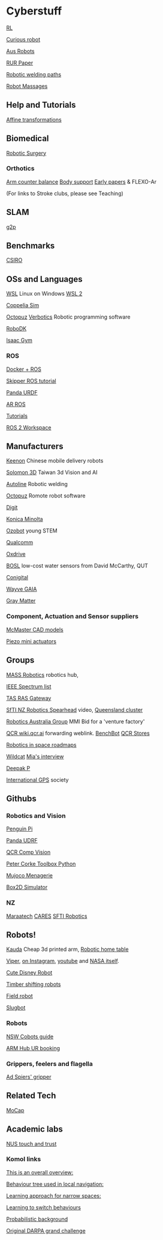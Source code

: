# Cyberstuff
<!-- Robots and Cybernetic systems -->

[RL](https://towardsdatascience.com/stable-baselines-a-fork-of-openai-baselines-reinforcement-learning-made-easy-df87c4b2fc82)

[Curious robot](https://sites.google.com/asu.edu/curiousrobots/accepted-papers)

[Aus Robots](https://roboausnet.com.au/about/)

[RUR Paper](https://www.gutenberg.org/cache/epub/59112/pg59112-images.html)

[Robotic welding paths](https://www.sciencedirect.com/science/article/abs/pii/S1526612520303078) 

[Robot Massages](https://mashable.com/article/aescape-ai-robot-massage)

## Help and Tutorials
[Affine transformations](https://articulatedrobotics.xyz/5-transformation_matrices/)

## Biomedical 
[Robotic Surgery](https://www.science.org/doi/10.1126/scirobotics.abj2908)

### Orthotics
[Arm counter balance](https://www.hocoma.com/solutions/armeo-spring/)
[Body support](https://www.motekmedical.com/)
[Early papers](https://jneuroengrehab.biomedcentral.com/articles/10.1186/1743-0003-3-12) & FLEXO-Ar

(For links to Stroke clubs, please see Teaching)

## SLAM
[g2p](https://openslam-org.github.io/g2o.html)

## Benchmarks
[CSIRO](https://research.csiro.au/robotics/manipulation-benchmark/)

## OSs and Languages
[WSL](https://www.omgubuntu.co.uk/how-to-install-wsl2-on-windows-10) Linux on Windows
[WSL 2](https://www.windowscentral.com/how-install-wsl2-windows-10)

[Coppelia Sim](https://www.coppeliarobotics.com/licensing)

[Octopuz](https://octopuz.com/) [Verbotics](https://verbotics.com/) Robotic programming software

[RoboDK](https://robodk.com/download)

[Isaac Gym](https://developer.nvidia.com/isaac-gym)

### ROS
[Docker + ROS](https://roboticseabass.com/2021/04/21/docker-and-ros/)

[Skipper ROS tutorial](https://github.com/will-browne/ECEN_430_Tutorials)

[Panda URDF](https://github.com/ros-planning/moveit_resources/blob/master/panda_description/urdf/panda.urdf)

[AR ROS](https://urldefense.com/v3/__https://discourse.ros.org/t/ar-rviz-augmented-reality-robot-visualization-1-0-release/31906__;!!NVzLfOphnbDXSw!ADTwjLO4CSym1eTyVW8744IfNffcGJff1iua4O5ReLnn7vNSIaigO3K5rRwey7iXOMXQ6Jxsg3FKURp5sMzGP_gTNFbVFQ$)

[Tutorials](https://docs.ros.org/en/iron/Tutorials/Beginner-Client-Libraries/Creating-Your-First-ROS2-Package.html)

[ROS 2 Workspace](https://www.theconstruct.ai/ros2-in-5-mins-007-how-to-create-a-ros2-overlay-workspace/)

##  Manufacturers 
[Keenon](https://www.keenonrobot.com/EN/) Chinese mobile delivery robots

[Solomon 3D](https://www.solomon-3d.com/) Taiwan 3d Vision and AI

[Autoline](https://autoline.nz/) Robotic welding

[Octopuz](https://octopuz.com/offline-robot-programming-software/) Romote robot software

[Digit](https://www.agilityrobotics.com/meet-digit)

[Konica Minolta](https://www.konicaminolta.com.au/promotions/campaign/introducing-mobile-industrial-robotics)

[Ozobot](https://ozobot.com/) young STEM

[Qualcomm](https://developer.qualcomm.com/qualcomm-robotics-rb5-kit)

[Oxdrive](http://oxdrive.co.uk/about-us/)

[BOSL](https://www.bosl.com.au/wiki/Main_Page) low-cost water sensors from David McCarthy, QUT

[Conigital](https://conigital.org/)

[Wayve GAIA](https://wayve.ai/thinking/scaling-gaia-1/)

[Gray Matter](https://graymatter-robotics.com/)

### Component, Actuation and Sensor suppliers
[McMaster CAD models](https://www.mcmaster.com/)

[Piezo mini actuators](https://spikedynamics.com/)

## Groups
[MASS Robotics](https://www.massrobotics.org/) robotics hub, 

[IEEE Spectrum list](https://spectrum.ieee.org/robots-guide)

[TAS RAS Gateway](https://www.rasgateway.com.au/)

[SfTI NZ Robotics Spearhead](https://youtu.be/s73Gm1sH1Hc) video, 
[Queensland cluster](https://qldrobo.org/) 

[Robotics Australia Group](https://roboausnet.com.au/robotics-australia-group/) MMI Bid for a 'venture factory'

[QCR wiki.qcr.ai](https://wiki.qut.edu.au/display/cyphy/QUT+Centre+for+Robotics/) forwarding weblink.
[BenchBot](https://github.com/qcr/benchbot)
[QCR Stores](http://qcr-server.qut.edu.au/)

[Robotics in space roadmaps](https://www.industry.gov.au/sites/default/files/January%202022/document/robotics_and_automation_on_earth_and_in_space_roadmap_2021-2030.pdf)

[Wildcat](https://www.csiro.au/en/research/technology-space/robotics/Wildcat-SLAM-2)
[Mia's interview](https://www.exaptec.com.au/podcast/2022/2/1/lets-talk-robotics-with-amelia-luu)

[Deepak P](https://www.cs.cmu.edu/~dpathak/)

[International  GPS](https://www.ignss.org.au/) society

## Githubs

### Robotics and Vision
[Penguin Pi](https://github.com/qcr/PenguinPi-robot/tree/master/software/matlab)

[Panda UDRF](https://github.com/ros-planning/moveit_resources/blob/master/panda_description/urdf/panda.urdf)

[QCR Comp Vision](https://mchancan.github.io/)

[Peter Corke Toolbox Python](https://github.com/petercorke/robotics-toolbox-python)

[Mujoco Menagerie](https://github.com/google-deepmind/mujoco_menagerie)

[Box2D Simulator](https://github.com/erincatto) 

### NZ

[Maraatech](https://github.com/maraatech/archie_jnr/blob/urdf-setup/archie_jnr_description/urdf/archie_robot.xacro)
[CARES](https://github.com/UoA-CARES/cares_description)
[SFTI Robotics](https://github.com/SfTI-Robotic)

## Robots!
[Kauda](https://blog.arduino.cc/2020/09/16/kauda-is-a-low-cost-highly-efficient-robotic-arm/) Cheap 3d printed arm, 
[Robotic home table](https://spectrum.ieee.org/labrador-systems-robot)

[Viper](https://www.nasa.gov/feature/ames/artemis-moon-rover-s-wheels-are-ready-to-roll), [on Instagram](https://www.instagram.com/tv/CZcaoOAJMek/?utm_source=ig_web_copy_link), [youtube](https://www.youtube.com/watch?v=8GvldWevWCw) and [NASA itself](https://www.nasa.gov/glenn/image-feature/2022/latest-VIPER-prototype-navigates-lunar-surface-of-SLOPE).

[Cute Disney Robot](https://spectrum.ieee.org/disney-robot)

[Timber shifting robots](https://vimeo.com/337993339)

[Field robot](https://arstechnica.com/information-technology/2023/11/mother-plucker-steel-fingers-guided-by-ai-pluck-weeds-rapidly-and-autonomously/) 

[Slugbot](https://ias.uwe.ac.uk/Robots/slugbot.htm)

### Robots

[NSW Cobots guide](centreforwhs.nsw.gov.au/knowledge-hub/guidelines-for-safe-collaborative-robot-design-and-implementation)

[ARM Hub UR booking](https://armhub.skedda.com/booking)

### Grippers, feelers and flagella 
[Ad Spiers' gripper](https://www.thingiverse.com/thing:5798680)

## Related Tech
[MoCap](https://tracklab.com.au/)

## Academic labs
[NUS touch and trust](https://github.com/clear-nus)

### Komol links

[This is an overall overview:](https://arxiv.org/abs/2104.09053)

[Behaviour tree used in local navigation:](https://arxiv.org/abs/2010.16018)

[Learning approach for narrow spaces:](https://arxiv.org/abs/2103.03991)

[Learning to switch behaviours](https://arxiv.org/abs/2011.00440)

[Probabilistic background](https://mitpress.mit.edu/books/probabilistic-robotics)

[Original DARPA grand challenge](http://robots.stanford.edu/papers/thrun.stanley05.pdf)
